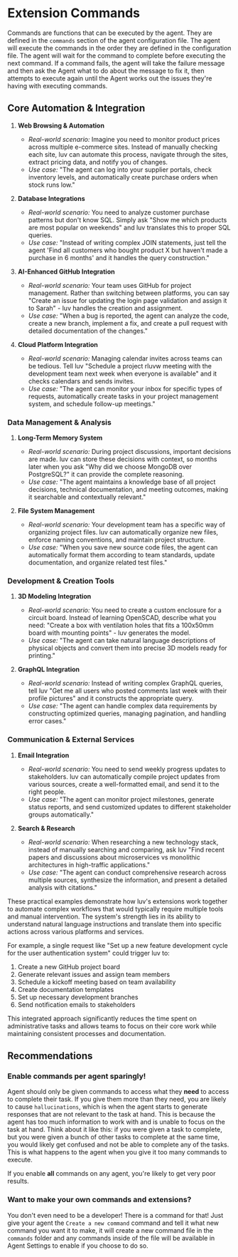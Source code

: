 # Extension Commands

Commands are functions that can be executed by the agent. They are defined in the `commands` section of the agent configuration file. The agent will execute the commands in the order they are defined in the configuration file. The agent will wait for the command to complete before executing the next command. If a command fails, the agent will take the failure message and then ask the Agent what to do about the message to fix it, then attempts to execute again until the Agent works out the issues they're having with executing commands.

## Core Automation & Integration

1. **Web Browsing & Automation**
   - *Real-world scenario:* Imagine you need to monitor product prices across multiple e-commerce sites. Instead of manually checking each site, luv can automate this process, navigate through the sites, extract pricing data, and notify you of changes.
   - *Use case:* "The agent can log into your supplier portals, check inventory levels, and automatically create purchase orders when stock runs low."

2. **Database Integrations**
   - *Real-world scenario:* You need to analyze customer purchase patterns but don't know SQL. Simply ask "Show me which products are most popular on weekends" and luv translates this to proper SQL queries.
   - *Use case:* "Instead of writing complex JOIN statements, just tell the agent 'Find all customers who bought product X but haven't made a purchase in 6 months' and it handles the query construction."

3. **AI-Enhanced GitHub Integration**
   - *Real-world scenario:* Your team uses GitHub for project management. Rather than switching between platforms, you can say "Create an issue for updating the login page validation and assign it to Sarah" - luv handles the creation and assignment.
   - *Use case:* "When a bug is reported, the agent can analyze the code, create a new branch, implement a fix, and create a pull request with detailed documentation of the changes."

4. **Cloud Platform Integration**
   - *Real-world scenario:* Managing calendar invites across teams can be tedious. Tell luv "Schedule a project rluvw meeting with the development team next week when everyone is available" and it checks calendars and sends invites.
   - *Use case:* "The agent can monitor your inbox for specific types of requests, automatically create tasks in your project management system, and schedule follow-up meetings."

### Data Management & Analysis

1. **Long-Term Memory System**
   - *Real-world scenario:* During project discussions, important decisions are made. luv can store these decisions with context, so months later when you ask "Why did we choose MongoDB over PostgreSQL?" it can provide the complete reasoning.
   - *Use case:* "The agent maintains a knowledge base of all project decisions, technical documentation, and meeting outcomes, making it searchable and contextually relevant."

2. **File System Management**
   - *Real-world scenario:* Your development team has a specific way of organizing project files. luv can automatically organize new files, enforce naming conventions, and maintain project structure.
   - *Use case:* "When you save new source code files, the agent can automatically format them according to team standards, update documentation, and organize related test files."

### Development & Creation Tools

1. **3D Modeling Integration**
   - *Real-world scenario:* You need to create a custom enclosure for a circuit board. Instead of learning OpenSCAD, describe what you need: "Create a box with ventilation holes that fits a 100x50mm board with mounting points" - luv generates the model.
   - *Use case:* "The agent can take natural language descriptions of physical objects and convert them into precise 3D models ready for printing."

2. **GraphQL Integration**
   - *Real-world scenario:* Instead of writing complex GraphQL queries, tell luv "Get me all users who posted comments last week with their profile pictures" and it constructs the appropriate query.
   - *Use case:* "The agent can handle complex data requirements by constructing optimized queries, managing pagination, and handling error cases."

### Communication & External Services

1. **Email Integration**
   - *Real-world scenario:* You need to send weekly progress updates to stakeholders. luv can automatically compile project updates from various sources, create a well-formatted email, and send it to the right people.
   - *Use case:* "The agent can monitor project milestones, generate status reports, and send customized updates to different stakeholder groups automatically."

2. **Search & Research**
   - *Real-world scenario:* When researching a new technology stack, instead of manually searching and comparing, ask luv "Find recent papers and discussions about microservices vs monolithic architectures in high-traffic applications."
   - *Use case:* "The agent can conduct comprehensive research across multiple sources, synthesize the information, and present a detailed analysis with citations."

These practical examples demonstrate how luv's extensions work together to automate complex workflows that would typically require multiple tools and manual intervention. The system's strength lies in its ability to understand natural language instructions and translate them into specific actions across various platforms and services.

For example, a single request like "Set up a new feature development cycle for the user authentication system" could trigger luv to:

1. Create a new GitHub project board
2. Generate relevant issues and assign team members
3. Schedule a kickoff meeting based on team availability
4. Create documentation templates
5. Set up necessary development branches
6. Send notification emails to stakeholders

This integrated approach significantly reduces the time spent on administrative tasks and allows teams to focus on their core work while maintaining consistent processes and documentation.

## Recommendations

### Enable commands per agent sparingly!

Agent should only be given commands to access what they **need** to access to complete their task.  If you give them more than they need, you are likely to cause `hallucinations`, which is when the agent starts to generate responses that are not relevant to the task at hand.  This is because the agent has too much information to work with and is unable to focus on the task at hand.  Think about it like this: if you were given a task to complete, but you were given a bunch of other tasks to complete at the same time, you would likely get confused and not be able to complete any of the tasks.  This is what happens to the agent when you give it too many commands to execute.

If you enable **all** commands on any agent, you're likely to get very poor results.

### Want to make your own commands and extensions?

You don't even need to be a developer! There is a command for that! Just give your agent the `Create a new command` command and tell it what new command you want it to make, it will create a new command file in the `commands` folder and any commands inside of the file will be available in Agent Settings to enable if you choose to do so.
